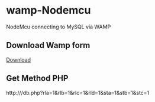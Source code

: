 # wamp-Nodemcu
NodeMcu connecting to MySQL via WAMP

## Download Wamp form 
[Download](http://www.wampserver.com/ )

## Get Method PHP 

http://<IPAddress>/db.php?rla=1&rlb=1&rlc=1&rld=1&sta=1&stb=1&stc=1
